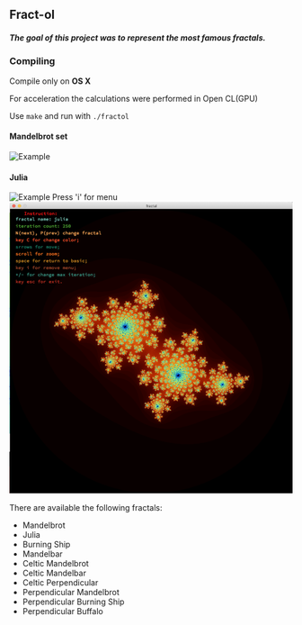 ## Fract-ol
##### The goal of this project was to represent the most famous fractals.

### Compiling
Compile only on **OS X**

For acceleration the calculations were performed in Open CL(GPU)

Use `make` and run with `./fractol`
#### Mandelbrot set
![Example](https://github.com/LailaShellie/gifs/blob/master/gif_fractol/Mand.gif)
#### Julia
![Example](https://github.com/LailaShellie/gifs/blob/master/gif_fractol/Julia.gif)
 Press 'i' for menu
 ![Example](https://github.com/Ahmad-Buglen/fractal/blob/master/img/menu.png)
 
There are available the following fractals:

* Mandelbrot
* Julia
* Burning Ship
* Mandelbar
* Celtic Mandelbrot
* Celtic Mandelbar
* Celtic Perpendicular
* Perpendicular Mandelbrot
* Perpendicular Burning Ship
* Perpendicular Buffalo
